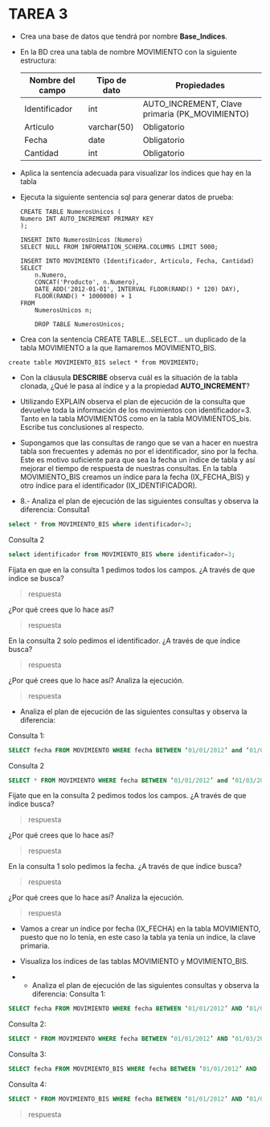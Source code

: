# TAREA 3

- Crea una base de datos que tendrá por nombre __Base_Indices__.

- En la BD crea una tabla de nombre MOVIMIENTO con la siguiente estructura:

    | Nombre del campo | Tipo de dato | Propiedades                |
    |------------------|--------------|----------------------------|
    | Identificador    | int       | AUTO_INCREMENT, Clave primaria (PK_MOVIMIENTO) |
    | Articulo         | varchar(50)  | Obligatorio                |
    | Fecha            | date         | Obligatorio                |
    | Cantidad         | int     | Obligatorio                |

- Aplica la sentencia adecuada para visualizar los índices que hay en la tabla

- Ejecuta la siguiente sentencia sql para generar datos de prueba:

    ```
    CREATE TABLE NumerosUnicos (
    Numero INT AUTO_INCREMENT PRIMARY KEY
    );

    INSERT INTO NumerosUnicos (Numero)
    SELECT NULL FROM INFORMATION_SCHEMA.COLUMNS LIMIT 5000;

    INSERT INTO MOVIMIENTO (Identificador, Articulo, Fecha, Cantidad)
    SELECT 
        n.Numero,
        CONCAT('Producto', n.Numero),
        DATE_ADD('2012-01-01', INTERVAL FLOOR(RAND() * 120) DAY),
        FLOOR(RAND() * 1000000) + 1
    FROM 
        NumerosUnicos n;

        DROP TABLE NumerosUnicos;
    ```

- Crea con la sentencia CREATE TABLE…SELECT… un duplicado de la tabla MOVIMIENTO a
la que llamaremos MOVIMIENTO_BIS.

```
create table MOVIMIENTO_BIS select * from MOVIMIENTO;
```

- Con la cláusula __DESCRIBE__ observa cuál es la situación de la tabla clonada, ¿Qué le pasa al
índice y a la propiedad __AUTO_INCREMENT__?

- Utilizando EXPLAIN observa el plan de ejecución de la consulta que devuelve toda la información de los movimientos con identificador=3. Tanto en la tabla MOVIMIENTOS como en la tabla MOVIMIENTOS_bis. Escribe tus conclusiones al respecto.

- Supongamos que las consultas de rango que se van a hacer en nuestra tabla son frecuentes y además no por el identificador, sino por la fecha. Este es motivo suficiente para que sea la fecha un índice de tabla y así mejorar el tiempo de respuesta de nuestras consultas.
En la tabla MOVIMIENTO_BIS creamos un índice para la fecha (IX_FECHA_BIS) y otro índice para el identificador (IX_IDENTIFICADOR).

- 8.- Analiza el plan de ejecución de las siguientes consultas y observa la diferencia:
Consulta1

```sql
select * from MOVIMIENTO_BIS where identificador=3;
```

Consulta 2

```sql
select identificador from MOVIMIENTO_BIS where identificador=3;
```

Fíjata en que en la consulta 1 pedimos todos los campos. ¿A través de que indice se busca?

> respuesta

 ¿Por qué crees que lo hace así?

> respuesta

En la consulta 2 solo pedimos el identificador. ¿A través de que índice busca?

> respuesta

¿Por qué crees que lo hace así? Analiza la ejecución.

> respuesta

- Analiza el plan de ejecución de las siguientes consultas y observa la diferencia:

Consulta 1:

```sql
SELECT fecha FROM MOVIMIENTO WHERE fecha BETWEEN ‘01/01/2012’ and ‘01/03/2012’;
```

Consulta 2

```sql
SELECT * FROM MOVIMIENTO WHERE fecha BETWEEN ‘01/01/2012’ and ‘01/03/2012’;
```

Fijate que en la consulta 2 pedimos todos los campos. ¿A través de que índice busca?

> respuesta

¿Por qué crees que lo hace así?

> respuesta

En la consulta 1 solo pedimos la fecha. ¿A través de que índice busca?

> respuesta

¿Por qué crees que lo hace así? Analiza la ejecución.

> respuesta

- Vamos a crear un índice por fecha (IX_FECHA) en la tabla MOVIMIENTO, puesto que no lo tenía, en este caso la tabla ya tenía un indice, la clave primaria.

- Visualiza los indices de las tablas MOVIMIENTO y MOVIMIENTO_BIS.

- - Analiza el plan de ejecución de las siguientes consultas y observa la diferencia:
Consulta 1:

```sql
SELECT fecha FROM MOVIMIENTO WHERE fecha BETWEEN ‘01/01/2012’ AND ‘01/03/2012’;
```

Consulta 2:

```sql
SELECT * FROM MOVIMIENTO WHERE fecha BETWEEN ‘01/01/2012’ AND ‘01/03/2012’;
```

Consulta 3:

```sql
SELECT fecha FROM MOVIMIENTO_BIS WHERE fecha BETWEEN ‘01/01/2012’ AND ‘01/03/2012’;
```

Consulta 4:

```sql
SELECT * FROM MOVIMIENTO_BIS WHERE fecha BETWEEN ‘01/01/2012’ AND ‘01/03/2012’;
```

> respuesta


